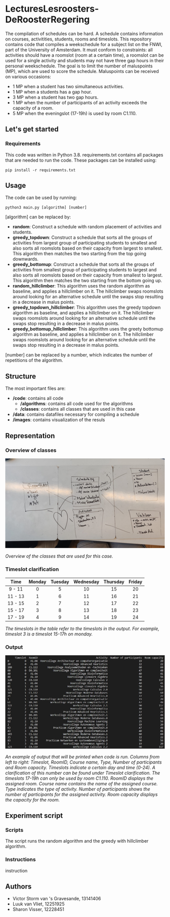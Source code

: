 # LecturesLesroosters-DeRoosterRegering
The compilation of schedules can be hard. A schedule contains information on courses, activitities, students, rooms and timeslots. This repository contains code that compiles a weekschedule for a subject list on the FNWI, part of the University of Amsterdam. It must conform to constraints: all activities should have a roomslot (room at a certain time), a roomslot can be used for a single activity and students may not have three gap hours in their personal weekschedule. The goal is to limit the number of maluspoints (MP), which are used to score the schedule. Maluspoints can be received on various occasions:
- 1 MP when a student has two simultaneous activities.
- 1 MP when a students has a gap hour.
- 3 MP when a student has two gap hours.
- 1 MP when the number of participants of an activity exceeds the capacity of a room.
- 5 MP when the eveningslot (17-19h) is used by room C1.110.

## Let's get started
### Requirements
This code was written in Python 3.8. requirements.txt contains all packages that are needed to run the code. These packages can be installed using:
```
pip install -r requirements.txt
```

## Usage
The code can be used by running:
```
python3 main.py [algorithm] [number]
```

[algorithm] can be replaced by:
- **random**: Construct a schedule with random placement of activities and students.
- **greedy_topdown**: Construct a schedule that sorts all the groups of activities from largest group of participating students to smallest and also sorts all roomslots based on their capacity from largest to smallest. This algorithm then matches the two starting from the top going downwards.
- **greedy_bottomup**: Construct a schedule that sorts all the groups of activities from smallest group of participating students to largest and also sorts all roomslots based on their capacity from smallest to largest. This algorithm then matches the two starting from the bottom going up.
 - **random_hillclimber**: This algorithm uses the random algorithm as baseline, and applies a hillclimber on it. The hillclimber swaps roomslots around looking for an alternative schedule until the swaps stop resulting in a decrease in malus points.
 - **greedy_topdown_hillclimber**: This algorithm uses the greedy topdown algorithm as baseline, and applies a hillclimber on it. The hillclimber swaps roomslots around looking for an alternative schedule until the swaps stop resulting in a decrease in malus points.
 - **greedy_bottomup_hillclimber**: This algorithm uses the greety bottomup algorithm as baseline, and applies a hillclimber on it. The hillclimber swaps roomslots around looking for an alternative schedule until the swaps stop resulting in a decrease in malus points.

 [number] can be replaced by a number, which indicates the number of repetitions of the algorithm.

## Structure
The most important files are:
- **/code**: contains all code
    - **/algorithms**: contains all code used for the algorithms
    - **/classes**: contains all classes that are used in this case
- **/data**: contains datafiles necessary for compiling a schedule
- **/images**: contains visualization of the resuls

## Representation
### Overview of classes
![](images/UML.jpeg)

*Overview of the classes that are used for this case.*

### Timeslot clarification
| Time | Monday | Tuesday | Wednesday | Thursday | Friday |
| :---: | :---: | :---: | :---: | :---: | :---: |
| 9 - 11 | 0 | 5 | 10 | 15 | 20 |
| 11 - 13 | 1 | 6 | 11 | 16 | 21 |
| 13 - 15 | 2 | 7 | 12 | 17 | 22 |
| 15 - 17 | 3 | 8 | 13 | 18 | 23 |
| 17 - 19 | 4 | 9 | 14 | 19 | 24 |

*The timeslots in the table refer to the timeslots in the output. For example, timeslot 3 is a timeslot 15-17h on monday.*

### Output
![](images/Output.jpg)

*An example of output that will be printed when code is run. Columns from left to right: Timeslot, RoomID, Course name, Type, Number of participants and Room capacity. Timeslots indicate a certain day and time (0-24). A clarification of this number can be found under Timeslot clarification. The timeslots 17-19h can only be used by room C1.110. RoomID displays the assigned room. Course name contains the name of the assigned course. Type indicates the type of activity. Number of participants shows the number of participants for the assigned activity. Room capacity displays the capacity for the room.*

## Experiment script
### Scripts
The script runs the random algorithm and the greedy with hillclimber algorithm.
### Instructions
instruction


## Authors
- Victor Storm van 's Gravesande, 13141406
- Luuk van Vliet, 12251925
- Sharon Visser, 12228451